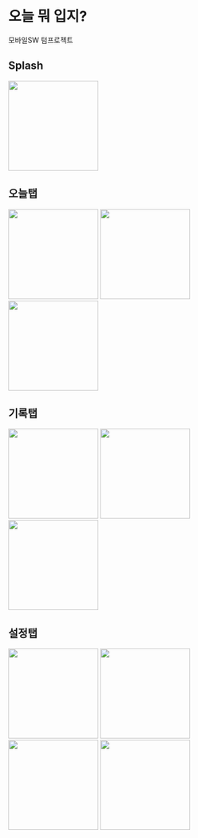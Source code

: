 # 오늘 뭐 입지?
모바일SW 텀프로젝트

## Splash
<img width="180" src="https://user-images.githubusercontent.com/18085486/50519777-d3ed6700-0aff-11e9-877d-5e5f2a93a39f.jpg">

## 오늘탭
<img width="180" src="https://user-images.githubusercontent.com/18085486/50519691-70fbd000-0aff-11e9-86af-b045b872ed46.jpg"> <img width="180" style="display:inline" src="https://user-images.githubusercontent.com/18085486/50519693-735e2a00-0aff-11e9-99a5-807fff283df7.jpg">
<img width="180" src="https://user-images.githubusercontent.com/18085486/50519699-7822de00-0aff-11e9-84af-7a07562de7c3.jpg">

## 기록탭
<img width="180" src="https://user-images.githubusercontent.com/18085486/50519705-7c4efb80-0aff-11e9-9a73-4380496e0612.jpg"> <img width="180" src="https://user-images.githubusercontent.com/18085486/50519708-7f49ec00-0aff-11e9-8a71-82db37fa3cad.jpg">
<img width="180" src="https://user-images.githubusercontent.com/18085486/50519709-8113af80-0aff-11e9-8857-2f61aacbb68c.jpg">

## 설정탭
<img width="180" src="https://user-images.githubusercontent.com/18085486/50519711-83760980-0aff-11e9-96da-e963c409870e.jpg"> <img width="180" src="https://user-images.githubusercontent.com/18085486/50519713-853fcd00-0aff-11e9-8e29-ae7a0262c584.jpg">
<img width="180" src="https://user-images.githubusercontent.com/18085486/50519714-87a22700-0aff-11e9-9208-3299ae17ca72.jpg">
<img width="180" src="https://user-images.githubusercontent.com/18085486/50519716-88d35400-0aff-11e9-8b3e-808e1b82b088.jpg">
